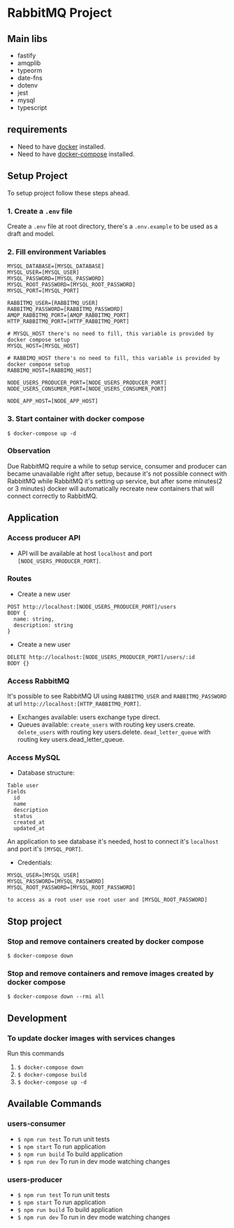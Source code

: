 # RabbitMQ Project

## Main libs

- fastify
- amqplib
- typeorm
- date-fns
- dotenv
- jest
- mysql
- typescript

## requirements

- Need to have [docker](https://www.docker.com/get-started/) installed.
- Need to have [docker-compose](https://docs.docker.com/compose/install/) installed.

## Setup Project

To setup project follow these steps ahead.

### 1. Create a `.env` file

Create a `.env` file at root directory, there's a `.env.example` to be used as a draft and model.

### 2. Fill environment Variables

```
MYSQL_DATABASE=[MYSQL_DATABASE]
MYSQL_USER=[MYSQL_USER]
MYSQL_PASSWORD=[MYSQL_PASSWORD]
MYSQL_ROOT_PASSWORD=[MYSQL_ROOT_PASSWORD]
MYSQL_PORT=[MYSQL_PORT]

RABBITMQ_USER=[RABBITMQ_USER]
RABBITMQ_PASSWORD=[RABBITMQ_PASSWORD]
AMQP_RABBITMQ_PORT=[AMQP_RABBITMQ_PORT]
HTTP_RABBITMQ_PORT=[HTTP_RABBITMQ_PORT]

# MYSQL_HOST there's no need to fill, this variable is provided by docker compose setup
MYSQL_HOST=[MYSQL_HOST]

# RABBIMQ_HOST there's no need to fill, this variable is provided by docker compose setup
RABBIMQ_HOST=[RABBIMQ_HOST]

NODE_USERS_PRODUCER_PORT=[NODE_USERS_PRODUCER_PORT]
NODE_USERS_CONSUMER_PORT=[NODE_USERS_CONSUMER_PORT]

NODE_APP_HOST=[NODE_APP_HOST]
```

### 3. Start container with docker compose

`$ docker-compose up -d`

### Observation

Due RabbitMQ require a while to setup service, consumer and producer can became unavailable right after setup, because it's not possible connect with RabbitMQ while RabbitMQ it's setting up service, but after some minutes(2 or 3 minutes) docker will automatically recreate new containers that will connect correctly to RabbitMQ.

## Application

### Access producer API

- API will be available at host `localhost` and port `[NODE_USERS_PRODUCER_PORT]`.

### Routes

- Create a new user

```
POST http://localhost:[NODE_USERS_PRODUCER_PORT]/users
BODY {
  name: string,
  description: string
}
```

- Create a new user

```
DELETE http://localhost:[NODE_USERS_PRODUCER_PORT]/users/:id
BODY {}
```

### Access RabbitMQ

It's possible to see RabbitMQ UI using `RABBITMQ_USER` and `RABBITMQ_PASSWORD` at url `http://localhost:[HTTP_RABBITMQ_PORT]`.

- Exchanges available:
  users exchange type direct.
- Queues available:
  `create_users` with routing key users.create.
  `delete_users` with routing key users.delete.
  `dead_letter_queue` with routing key users.dead_letter_queue.

### Access MySQL

- Database structure:

```
Table user
Fields
  id
  name
  description
  status
  created_at
  updated_at
```

An application to see database it's needed, host to connect it's `localhost` and port it's `[MYSQL_PORT]`.

- Credentials:

```
MYSQL_USER=[MYSQL_USER]
MYSQL_PASSWORD=[MYSQL_PASSWORD]
MYSQL_ROOT_PASSWORD=[MYSQL_ROOT_PASSWORD]
```

`to access as a root user use root user and [MYSQL_ROOT_PASSWORD]`

## Stop project

### Stop and remove containers created by docker compose

`$ docker-compose down`

### Stop and remove containers and remove images created by docker compose

`$ docker-compose down --rmi all`

## Development

### To update docker images with services changes

Run this commands

1. `$ docker-compose down`
2. `$ docker-compose build`
3. `$ docker-compose up -d`

## Available Commands

### users-consumer

- `$ npm run test`
  To run unit tests
- `$ npm start`
  To run application
- `$ npm run build`
  To build application
- `$ npm run dev`
  To run in dev mode watching changes

### users-producer

- `$ npm run test`
  To run unit tests
- `$ npm start`
  To run application
- `$ npm run build`
  To build application
- `$ npm run dev`
  To run in dev mode watching changes
